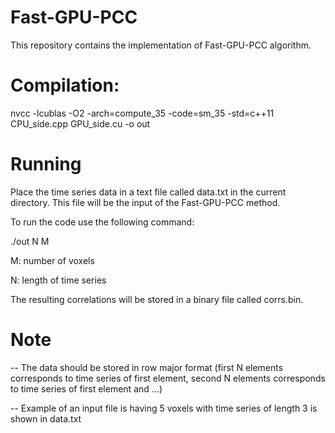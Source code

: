 # Fast-GPU-PCC

This repository contains the implementation of Fast-GPU-PCC algorithm.


# Compilation:

nvcc -lcublas -O2 -arch=compute_35 -code=sm_35 -std=c++11 CPU_side.cpp GPU_side.cu -o out


# Running

Place the time series data in a text file called data.txt in the current directory. This file will be the input of the Fast-GPU-PCC method.

To run the code use the following command:

./out N M

M: number of voxels

N: length of time series

The resulting correlations will be stored in a binary file called corrs.bin.

# Note

-- The data should be stored in row major format (first N elements corresponds to time series of first element, second N elements corresponds to time series of first element and …)

-- Example of an input file is having 5 voxels with time series of length 3 is shown in data.txt
